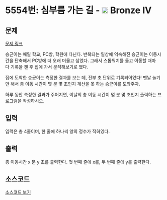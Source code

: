 # 5554번: 심부름 가는 길 - <img src="https://static.solved.ac/tier_small/2.svg" style="height:20px" /> Bronze IV

<!-- performance -->

<!-- 문제 제출 후 깃허브에 푸시를 했을 때 제출한 코드의 성능이 입력될 공간입니다.-->

<!-- end -->

## 문제

[문제 링크](https://boj.kr/5554)


<p>승균이는 매일 학교, PC방, 학원에&nbsp;다닌다. 반복되는&nbsp;일상에 익숙해진 승균이는 이동시간을 단축해서 PC방에 더 오래 머물고 싶었다. 그래서&nbsp;스톱워치를 들고 이동할 때마다&nbsp;기록을 잰 후&nbsp;집에&nbsp;가서&nbsp;분석해보기로 했다.</p>

<p>집에 도착한 승균이는&nbsp;측정한 결과를 보는 데, 전부 초 단위로 기록되어있다! 맨날 놀기만 해서 총 이동 시간이 몇 분 몇 초인지 계산을 못&nbsp;하는 승균이를 도와주자.</p>

<p>하루&nbsp;동안 측정한 결과가 주어지면, 이날의 총 이동 시간이&nbsp;몇 분 몇 초인지 출력하는 프로그램을 작성하시오.</p>



## 입력

입력은 총 4줄이며, 한 줄에 하나씩 양의 정수가 적혀있다.

## 출력

총 이동시간 x 분 y 초를 출력한다.&nbsp;첫 번째 줄에 x를, 두 번째 줄에 y를 출력한다.

## 소스코드

[소스코드 보기](심부름%20가는%20길.py)